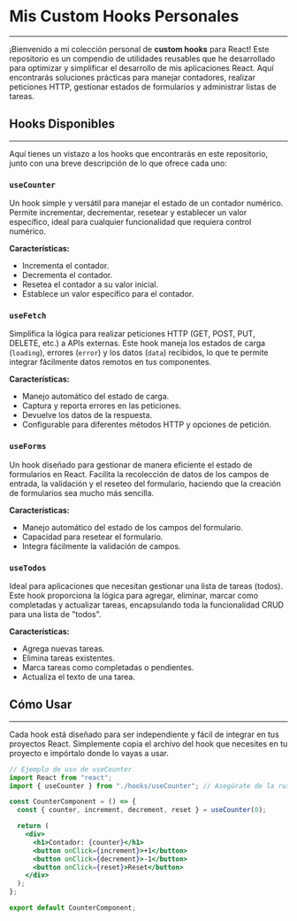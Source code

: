 # Mis Custom Hooks Personales

---

¡Bienvenido a mi colección personal de **custom hooks** para React! Este repositorio es un compendio de utilidades reusables que he desarrollado para optimizar y simplificar el desarrollo de mis aplicaciones React. Aquí encontrarás soluciones prácticas para manejar contadores, realizar peticiones HTTP, gestionar estados de formularios y administrar listas de tareas.

## Hooks Disponibles

---

Aquí tienes un vistazo a los hooks que encontrarás en este repositorio, junto con una breve descripción de lo que ofrece cada uno:

### `useCounter`

Un hook simple y versátil para manejar el estado de un contador numérico. Permite incrementar, decrementar, resetear y establecer un valor específico, ideal para cualquier funcionalidad que requiera control numérico.

**Características:**

- Incrementa el contador.
- Decrementa el contador.
- Resetea el contador a su valor inicial.
- Establece un valor específico para el contador.

### `useFetch`

Simplifica la lógica para realizar peticiones HTTP (GET, POST, PUT, DELETE, etc.) a APIs externas. Este hook maneja los estados de carga (`loading`), errores (`error`) y los datos (`data`) recibidos, lo que te permite integrar fácilmente datos remotos en tus componentes.

**Características:**

- Manejo automático del estado de carga.
- Captura y reporta errores en las peticiones.
- Devuelve los datos de la respuesta.
- Configurable para diferentes métodos HTTP y opciones de petición.

### `useForms`

Un hook diseñado para gestionar de manera eficiente el estado de formularios en React. Facilita la recolección de datos de los campos de entrada, la validación y el reseteo del formulario, haciendo que la creación de formularios sea mucho más sencilla.

**Características:**

- Manejo automático del estado de los campos del formulario.
- Capacidad para resetear el formulario.
- Integra fácilmente la validación de campos.

### `useTodos`

Ideal para aplicaciones que necesitan gestionar una lista de tareas (todos). Este hook proporciona la lógica para agregar, eliminar, marcar como completadas y actualizar tareas, encapsulando toda la funcionalidad CRUD para una lista de "todos".

**Características:**

- Agrega nuevas tareas.
- Elimina tareas existentes.
- Marca tareas como completadas o pendientes.
- Actualiza el texto de una tarea.

## Cómo Usar

---

Cada hook está diseñado para ser independiente y fácil de integrar en tus proyectos React. Simplemente copia el archivo del hook que necesites en tu proyecto e impórtalo donde lo vayas a usar.

```jsx
// Ejemplo de uso de useCounter
import React from "react";
import { useCounter } from "./hooks/useCounter"; // Asegúrate de la ruta correcta

const CounterComponent = () => {
  const { counter, increment, decrement, reset } = useCounter(0);

  return (
    <div>
      <h1>Contador: {counter}</h1>
      <button onClick={increment}>+1</button>
      <button onClick={decrement}>-1</button>
      <button onClick={reset}>Reset</button>
    </div>
  );
};

export default CounterComponent;
```
